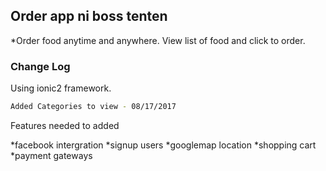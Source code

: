

## Order app ni boss tenten

*Order food anytime and anywhere. View list of food and click to order. 

### Change Log

Using ionic2 framework. 

```bash
Added Categories to view - 08/17/2017

```

Features needed to added

*facebook intergration
*signup users
*googlemap location
*shopping cart 
*payment gateways
